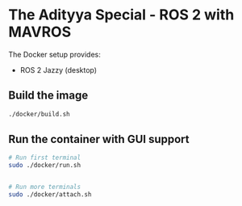 # The Adityya Special - ROS 2 with MAVROS

The Docker setup provides:

- ROS 2 Jazzy (desktop)

## Build the image

```sh
./docker/build.sh
```

## Run the container with GUI support

```sh
# Run first terminal
sudo ./docker/run.sh


# Run more terminals
sudo ./docker/attach.sh
```

